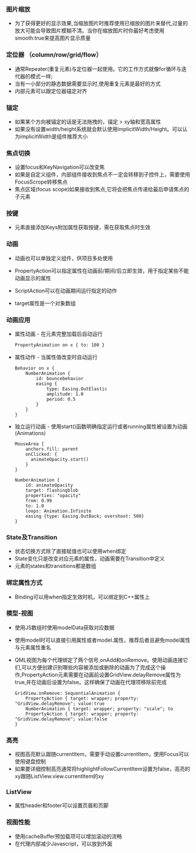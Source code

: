 

### 图片缩放

- 为了获得更好的显示效果,当缩放图片时推荐使用已缩放的图片来替代,过量的放大可能会导致图片模糊不清。当你在缩放图片时你最好考虑使用smooth:true来提高图片显示质量

  

### 定位器 （column/row/grid/flow）

- 通常Repeater(重复元素)与定位器一起使用。它的工作方式就像for循环与迭代器的模式一样;
- 当有一小部分的静态数据需要显示时,使用重复元素是最好的方式
- 内部元素可以跟定位器锚定对齐



### 锚定

- 如果某个方向被锚定的话是无法拖拽的，锚定 > xy轴和宽高属性
- 如果没有设置width/height系统就会默认使用implicitWidth/Height。可以认为implicitWidth是组件推荐大小



### 焦点切换

- 设置focus和KeyNavigation可以改变焦
- 如果是自定义组件，内部组件接收到焦点不一定会转移到子控件上，需要使用FocusScrope转移焦点
- 焦点区域(focus scope)如果接收到焦点,它将会把焦点传递给最后申请焦点的子元素



### 按键

- 元素直接添加Keys附加属性获取按键，需在获取焦点时生效



### 动画

- 动画也可以单独定义组件，供项目多处使用

- PropertyAction可以指定属性在动画前/期间/后立即生效，用于指定某些不能动画显示的属性

- ScriptAction可以在动画期间运行指定的动作

- target属性是一个对象数组

  

### 动画应用
- 属性动画 - 在元素完整加载后自动运行 

  ```html
  PropertyAnimation on x { to: 100 }
  ```

- 属性动作 - 当属性值改变时自动运行

  ```
  Behavior on x {
      NumberAnimation {
          id: bouncebehavior
          easing {
              type: Easing.OutElastic
              amplitude: 1.0
              period: 0.5
          }
      }
  }
  ```

  

- 独立运行动画 - 使用start()函数明确指定运行或者running属性被设置为动画(Animations)

  ```
  MouseArea {
      anchors.fill: parent
      onClicked: {
      	animateOpacity.start()
      }
  }
  
  NumberAnimation {
      id: animateOpacity
      target: flashingblob
      properties: "opacity"
      from: 0.99
      to: 1.0
      loops: Animation.Infinite
      easing {type: Easing.OutBack; overshoot: 500}
  }
  ```





### State及Transition

- 状态切换方式除了直接赋值也可以使用when绑定
- State变化只是改变对应元素的属性，动画需要在Transition中定义
- 元素的states和transitions都是数组





### 绑定属性方式

- Binding可以用when指定生效时机，可以绑定到C++属性上



### 模型-视图

- 使用JS数组时使用modelData获取对应数据

- 使用model时可以直接引用属性或者model.属性，推荐后者且避免model属性与元素属性重名

- QML视图为每个代理绑定了两个信号,onAdd和onRemove。使用动画连接它们,可以方便创建识别哪些内容被添加或删除的动画为了完成这个操作,PropertyAction元素需要在动画前设置GridView.delayRemove属性为true,并在动画后设置为false。这样确保了动画在代理项移除前完成

  ```
  GridView.onRemove: SequentialAnimation {
      PropertyAction { target: wrapper; property: "GridView.delayRemove"; value:true
      NumberAnimation { target: wrapper; property: "scale"; to
      PropertyAction { target: wrapper; property: "GridView.delayRemove"; value:false
  }
  ```

  

### 高亮

- 视图高亮默认跟随currentItem，需要手动设置currentItem，使用Focus可以使用键盘控制
- 如果要详细控制高亮通常将highlightFollowCurrentItem设置为false，高亮的xy跟随ListView.view.currentItem的xy



### ListView

- 属性header和footer可以设置页眉和页脚



### 视图性能

- 使用cacheBuffer预加载项可以增加滚动的流畅
- 在代理内部减少Javascript，可以放到外面 

